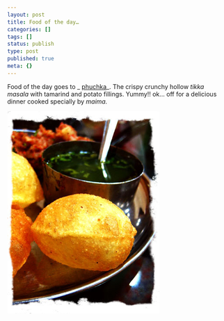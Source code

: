 ```yaml
---
layout: post
title: Food of the day…
categories: []
tags: []
status: publish
type: post
published: true
meta: {}
---
```

Food of the day goes to _ [phuchka](http://en.wikipedia.org/wiki/Phuchka)_. The crispy crunchy hollow _tikka masala_ with tamarind and potato fillings. Yummy!! ok... off for a delicious dinner cooked specially by _maima._

![](/img/phuchka980765434567jhujk.jpg)
